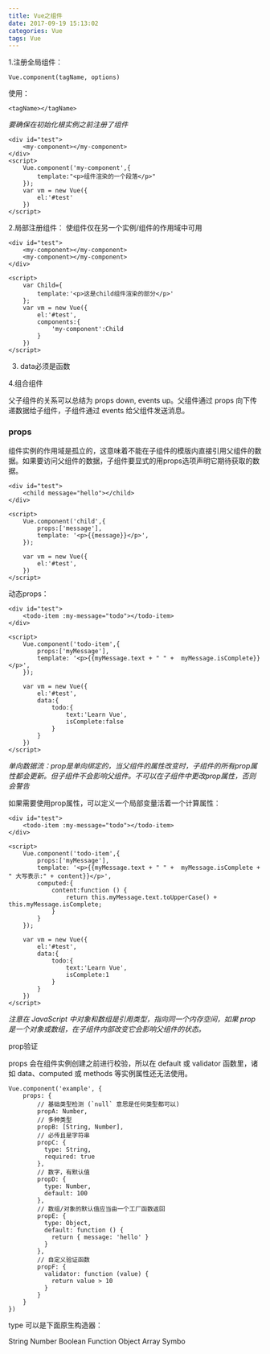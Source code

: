 ```yaml
---
title: Vue之组件
date: 2017-09-19 15:13:02
categories: Vue
tags: Vue
---
```


1.注册全局组件：

	Vue.component(tagName, options)

使用：

	<tagName></tagName>

*要确保在初始化根实例之前注册了组件*
		
	<div id="test">
        <my-component></my-component>
    </div>
    <script>
        Vue.component('my-component',{
            template:"<p>组件渲染的一个段落</p>"
        });
        var vm = new Vue({
            el:'#test'
        })
    </script>

2.局部注册组件：
使组件仅在另一个实例/组件的作用域中可用

	<div id="test">
        <my-component></my-component>
        <my-component></my-component>
    </div>

    <script>
        var Child={
            template:'<p>这是child组件渲染的部分</p>'
        };
        var vm = new Vue({
            el:'#test',
            components:{
                'my-component':Child
            }
        })
    </script>

3. data必须是函数

4.组合组件

父子组件的关系可以总结为 props down, events up。父组件通过 props 向下传递数据给子组件，子组件通过 events 给父组件发送消息。

### props

组件实例的作用域是孤立的，这意味着不能在子组件的模版内直接引用父组件的数据。如果要访问父组件的数据，子组件要显式的用props选项声明它期待获取的数据。

	<div id="test">
        <child message="hello"></child>
    </div>

    <script>
        Vue.component('child',{
            props:['message'],
            template: '<p>{{message}}</p>',
        });

        var vm = new Vue({
            el:'#test',
        })
    </script>

动态props：

	<div id="test">
        <todo-item :my-message="todo"></todo-item>
    </div>

    <script>
        Vue.component('todo-item',{
            props:['myMessage'],
            template: '<p>{{myMessage.text + " " +  myMessage.isComplete}}</p>',
        });

        var vm = new Vue({
            el:'#test',
            data:{
                todo:{
                    text:'Learn Vue',
                    isComplete:false
                }
            }
        })
    </script>    

*单向数据流：prop是单向绑定的，当父组件的属性改变时，子组件的所有prop属性都会更新。但子组件不会影响父组件。不可以在子组件中更改prop属性，否则会警告*

如果需要使用prop属性，可以定义一个局部变量活着一个计算属性：

	<div id="test">
        <todo-item :my-message="todo"></todo-item>
    </div>
    
    <script>
        Vue.component('todo-item',{
            props:['myMessage'],
            template: '<p>{{myMessage.text + " " +  myMessage.isComplete + " 大写表示:" + content}}</p>',
            computed:{
                content:function () {
                    return this.myMessage.text.toUpperCase() + this.myMessage.isComplete;
                }
            }
        });
    
        var vm = new Vue({
            el:'#test',
            data:{
                todo:{
                    text:'Learn Vue',
                    isComplete:1
                }
            }
        })
    </script>

*注意在 JavaScript 中对象和数组是引用类型，指向同一个内存空间，如果 prop 是一个对象或数组，在子组件内部改变它会影响父组件的状态。*

prop验证

props 会在组件实例创建之前进行校验，所以在 default 或 validator 函数里，诸如 data、computed 或 methods 等实例属性还无法使用。

    Vue.component('example', {
        props: {
            // 基础类型检测 (`null` 意思是任何类型都可以)
            propA: Number,
            // 多种类型
            propB: [String, Number],
            // 必传且是字符串
            propC: {
              type: String,
              required: true
            },
            // 数字，有默认值
            propD: {
              type: Number,
              default: 100
            },
            // 数组/对象的默认值应当由一个工厂函数返回
            propE: {
              type: Object,
              default: function () {
                return { message: 'hello' }
              }
            },
            // 自定义验证函数
            propF: {
              validator: function (value) {
                return value > 10
              }
            }
        }
    })

type 可以是下面原生构造器：

String
Number
Boolean
Function
Object
Array
Symbo    
